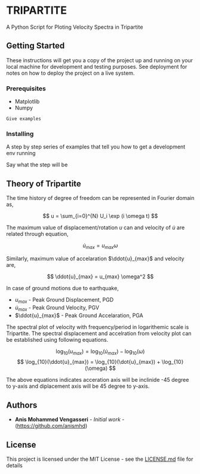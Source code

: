 # TRIPARTITE

A Python Script for Ploting Velocity Spectra in Tripartite

## Getting Started

These instructions will get you a copy of the project up and running on your local machine for development and testing purposes. See deployment for notes on how to deploy the project on a live system.

### Prerequisites

* Matplotlib
* Numpy

```
Give examples
```

### Installing

A step by step series of examples that tell you how to get a development env running

Say what the step will be

## Theory of Tripartite

The time history of degree of freedom can be represented in Fourier domain as,

$$	u = \sum_{i=0}^{N} U_i \exp (i \omega t) $$

The maximum value of displacement/rotation $u$ can and velocity of $\dot{u}$ are related through equation,

$$ \dot{u}_{max} = u_{max} \omega $$ 

Similarly, maximum value of accelaration $\ddot{u}_{max}$ and velocity are,

$$ \ddot{u}_{max} = u_{max} \omega^2 $$

In case of ground motions due to earthquake,

* $u_{max}$ - Peak Ground Displacement, PGD
* $\dot{u}_{max}$ - Peak Ground Velocity, PGV
* $\ddot{u}_{max}$ - Peak Ground Accelaration, PGA

The spectral plot of velocity with frequency/period in logarithemic scale is Tripartite. The spectral displacement and accelration from velocity plot can be established using following equations.

$$ \log_{10}(u_{max}) = \log_{10}(\dot{u}_{max}) - \log_{10}(\omega) $$
$$ \log_{10}(\ddot{u}_{max}) = \log_{10}(\dot{u}_{max}) + \log_{10}(\omega) $$

The above equations indicates acceration axis will be inclinide -45 degree to y-axis and diplacement axis will be 45 degree to y-axis.

## Authors

* **Anis Mohammed Vengasseri** - *Initial work* - (https://github.com/anismhd)

## License

This project is licensed under the MIT License - see the [LICENSE.md](LICENSE.md) file for details

